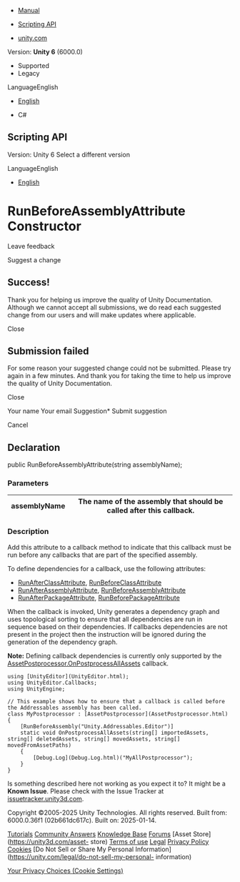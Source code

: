 [ ]()

  * [Manual](../Manual/index.html)
  * [Scripting API](../ScriptReference/index.html)

  * [unity.com](https://unity.com/)

Version: **Unity 6** (6000.0)

  * Supported
  * Legacy

LanguageEnglish

  * [English]()

  * C#

[ ](https://docs.unity3d.com)

## Scripting API

Version: Unity 6 Select a different version

LanguageEnglish

  * [English]()

# RunBeforeAssemblyAttribute Constructor

Leave feedback

Suggest a change

## Success!

Thank you for helping us improve the quality of Unity Documentation. Although
we cannot accept all submissions, we do read each suggested change from our
users and will make updates where applicable.

Close

## Submission failed

For some reason your suggested change could not be submitted. Please <a>try
again</a> in a few minutes. And thank you for taking the time to help us
improve the quality of Unity Documentation.

Close

Your name Your email Suggestion* Submit suggestion

Cancel

[ ]()

## Declaration

public RunBeforeAssemblyAttribute(string assemblyName);

### Parameters

assemblyName | The name of the assembly that should be called after this callback.  
---|---  
  
### Description

Add this attribute to a callback method to indicate that this callback must be
run before any callbacks that are part of the specified assembly.

To define dependencies for a callback, use the following attributes:

  * [RunAfterClassAttribute](Callbacks.RunAfterClassAttribute.html), [RunBeforeClassAttribute](Callbacks.RunBeforeClassAttribute.html)
  * [RunAfterAssemblyAttribute](Callbacks.RunAfterAssemblyAttribute.html), [RunBeforeAssemblyAttribute](Callbacks.RunBeforeAssemblyAttribute.html)
  * [RunAfterPackageAttribute](Callbacks.RunAfterPackageAttribute.html), [RunBeforePackageAttribute](Callbacks.RunBeforePackageAttribute.html)

When the callback is invoked, Unity generates a dependency graph and uses
topological sorting to ensure that all dependencies are run in sequence based
on their dependencies. If callbacks dependencies are not present in the
project then the instruction will be ignored during the generation of the
dependency graph.  
  
**Note:** Defining callback dependencies is currently only supported by the
[AssetPostprocessor.OnPostprocessAllAssets](AssetPostprocessor.OnPostprocessAllAssets.html)
callback.

    
    
    using [UnityEditor](UnityEditor.html);
    using UnityEditor.Callbacks;
    using UnityEngine;  
      
    // This example shows how to ensure that a callback is called before the Addressables assembly has been called.
    class MyPostprocessor : [AssetPostprocessor](AssetPostprocessor.html)
    {
        [RunBeforeAssembly("Unity.Addressables.Editor")]
        static void OnPostprocessAllAssets(string[] importedAssets, string[] deletedAssets, string[] movedAssets, string[] movedFromAssetPaths)
        {
            [Debug.Log](Debug.Log.html)("MyAllPostprocessor");
        }
    }
    

Is something described here not working as you expect it to? It might be a
**Known Issue**. Please check with the Issue Tracker at
[issuetracker.unity3d.com](https://issuetracker.unity3d.com).

Copyright ©2005-2025 Unity Technologies. All rights reserved. Built from:
6000.0.36f1 (02b661dc617c). Built on: 2025-01-14.

[Tutorials](https://unity3d.com/learn) [Community
Answers](https://answers.unity3d.com) [Knowledge
Base](https://support.unity3d.com/hc/en-us)
[Forums](https://forum.unity3d.com) [Asset Store](https://unity3d.com/asset-
store) [Terms of use](https://docs.unity3d.com/Manual/TermsOfUse.html)
[Legal](https://unity.com/legal) [Privacy
Policy](https://unity.com/legal/privacy-policy)
[Cookies](https://unity.com/legal/cookie-policy) [Do Not Sell or Share My
Personal Information](https://unity.com/legal/do-not-sell-my-personal-
information)

[Your Privacy Choices (Cookie Settings)](javascript:void\(0\);)


